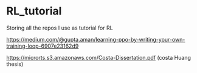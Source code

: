 # RL_tutorial
Storing all the repos I use as tutorial for RL

https://medium.com/@gupta.aman/learning-ppo-by-writing-your-own-training-loop-6907e23162d9
 
https://microrts.s3.amazonaws.com/Costa-Dissertation.pdf (costa Huang thesis)
